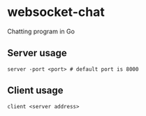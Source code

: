 # websocket-chat
Chatting program in Go
## Server usage
```
server -port <port> # default port is 8000
```
## Client usage
```
client <server address>
```
